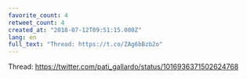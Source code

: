 ```yaml
---
favorite_count: 4
retweet_count: 4
created_at: "2018-07-12T09:51:15.000Z"
lang: en
full_text: "Thread: https://t.co/ZAg6bBzb2o"
---
```


Thread: <https://twitter.com/pati_gallardo/status/1016936371502624768>
